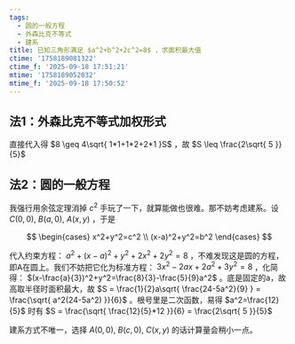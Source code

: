 ```yaml
---
tags:
  - 圆的一般方程
  - 外森比克不等式
  - 建系
title: 已知三角形满足 $a^2+b^2+2c^2=8$ ，求面积最大值
ctime: '1758189081322'
ctime_f: '2025-09-18 17:51:21'
mtime: '1758189052032'
mtime_f: '2025-09-18 17:50:52'
---
```

## 法1：外森比克不等式加权形式

直接代入得 $8 \geq 4\sqrt{ 1*1+1*2+2*1 }S$ ，故 $S \leq \frac{2\sqrt{ 5 }}{5}$

## 法2：圆的一般方程

我强行用余弦定理消掉 $c^2$ 手玩了一下，就算能做也很难。那不妨考虑建系。设 $C(0,0),\ B(a,0),\ A(x,y)$ ，于是

$$
\begin{cases}
x^2+y^2=c^2 \\
(x-a)^2+y^2=b^2
\end{cases}
$$

代入约束方程： $a^2+(x-a)^2+y^2+2x^2+2y^2=8$ ，不难发现这是圆的方程，即A在圆上。我们不妨把它化为标准方程： $3x^2-2ax+2a^2+3y^2=8$ ，化简得： $(x-\frac{a}{3})^2+y^2=\frac{8}{3}-\frac{5}{9}a^2$ 。底是固定的a，故高取半径时面积最大，故 $S = \frac{1}{2}a\sqrt{ \frac{24-5a^2}{9} } = \frac{\sqrt{ a^2(24-5a^2) }}{6}$ 。根号里是二次函数，易得 $a^2=\frac{12}{5}$ 时有 $S = \frac{\sqrt{ \frac{12}{5}*12 }}{6} = \frac{2\sqrt{ 5 }}{5}$

建系方式不唯一，选择 $A(0,0),\ B(c,0),\ C(x,y)$ 的话计算量会稍小一点。
